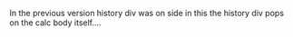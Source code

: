 In the previous version history div was on side in this the history div pops on the calc body itself....

